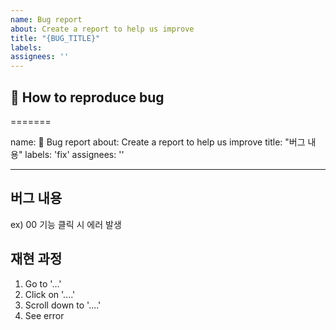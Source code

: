 ```yaml
---
name: Bug report
about: Create a report to help us improve
title: "{BUG_TITLE}"
labels:
assignees: ''
---
```


## 🔄 How to reproduce bug

<!--어떻게 하면 버그를 다시 만들 수 있는지 과정을 설명해주세요!-->

=======

name: 🐛 Bug report
about: Create a report to help us improve
title: "버그 내용"
labels: 'fix'
assignees: ''

---

## 버그 내용

ex) 00 기능 클릭 시 에러 발생

## 재현 과정

1. Go to '...'
2. Click on '....'
3. Scroll down to '....'
4. See error